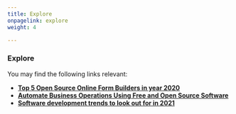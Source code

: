 ```yaml
---
title: Explore
onpagelink: explore
weight: 4

---
```


### Explore

You may find the following links relevant:

- **[Top 5 Open Source Online Form Builders in year 2020](https://blog.containerize.com/2020/10/08/top-5-open-source-online-form-builders-in-year-2020/)**
- **[Automate Business Operations Using Free and Open Source Software](https://blog.containerize.com/2020/08/27/automate-business-operations-using-open-source-software/)**
- **[Software development trends to look out for in 2021](https://blog.containerize.com/2021/04/09/software-development-trends-to-look-out-for-in-2021/)**
 
